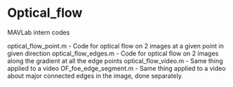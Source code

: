 # Optical_flow
MAVLab intern codes

optical_flow_point.m - Code for optical flow on 2 images at a given point in given direction
optical_flow_edges.m - Code for optical flow on 2 images along the gradient at all the edge points
optical_flow_video.m - Same thing applied to a video
OF_foe_edge_segment.m - Same thing applied to a video about major connected edges in the image, done separately.
